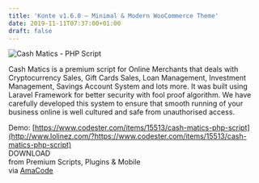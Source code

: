 ```yaml
---
title: 'Konte v1.6.0 – Minimal & Modern WooCommerce Theme'
date: 2019-11-11T07:37:00+01:00
draft: false
---
```


![Cash Matics - PHP Script](http://www.codelist.cc/uploads/posts/2019-11/1573454025_cashmatics.jpg "Cash Matics - PHP Script")  
  
Cash Matics is a premium script for Online Merchants that deals with Cryptocurrency Sales, Gift Cards Sales, Loan Management, Investment Management, Savings Account System and lots more. It was built using Laravel Framework for better security with fool proof algorithm. We have carefully developed this system to ensure that smooth running of your business online is well cultured and safe from unauthorised access.  
  
Demo: [https://www.codester.com/items/15513/cash-matics-php-script](http://www.lolinez.com/?https://www.codester.com/items/15513/cash-matics-php-script)  
DOWNLOAD  
from Premium Scripts, Plugins & Mobile  
via [AmaCode](https://amazcode.ooo)